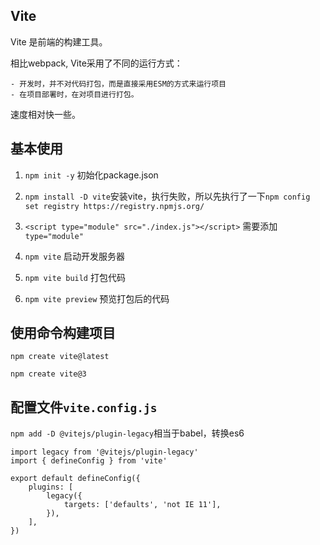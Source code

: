 ## Vite

Vite 是前端的构建工具。

相比webpack, Vite采用了不同的运行方式：

    - 开发时，并不对代码打包，而是直接采用ESM的方式来运行项目
    - 在项目部署时，在对项目进行打包。

速度相对快一些。

## 基本使用

1. `npm init -y` 初始化package.json

2. `npm install -D vite`安装vite，执行失败，所以先执行了一下`npm config set registry https://registry.npmjs.org/`

3. `<script type="module" src="./index.js"></script>` 需要添加`type="module"`

4. `npm vite` 启动开发服务器

5. `npm vite build` 打包代码

6. `npm vite preview` 预览打包后的代码

## 使用命令构建项目

`npm create vite@latest`  

`npm create vite@3` 

## 配置文件`vite.config.js`

`npm add -D @vitejs/plugin-legacy`相当于babel，转换es6

```
import legacy from '@vitejs/plugin-legacy'
import { defineConfig } from 'vite'

export default defineConfig({
    plugins: [
        legacy({
            targets: ['defaults', 'not IE 11'],
        }),
    ],
})
```